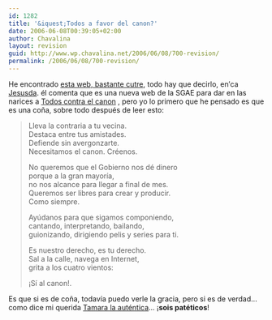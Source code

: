 ```yaml
---
id: 1282
title: '&iquest;Todos a favor del canon?'
date: 2006-06-08T00:39:05+02:00
author: Chavalina
layout: revision
guid: http://www.wp.chavalina.net/2006/06/08/700-revision/
permalink: /2006/06/08/700-revision/
---
```

He encontrado <a href="http://todosafavordelcanon.es/index.html" target="_blank">esta web, bastante cutre</a>, todo hay que decirlo, en&prime;ca <a href="http://sol.blogia.com/2006/060802-todosafavordelcanon.php" target="_blank">Jesusda</a>. él comenta que es una nueva web de la SGAE para dar en las narices a <a href="http://todoscontraelcanon.es/" target="_blank">Todos contra el canon</a> , pero yo lo primero que he pensado es que es una co&ntilde;a, sobre todo después de leer esto: 

> Lleva la contraria a tu vecina.  
> Destaca entre tus amistades.  
> Defiende sin avergonzarte.  
> Necesitamos el canon. Créenos.
> 
> No queremos que el Gobierno nos dé dinero  
> porque a la gran mayor&iacute;a,  
> no nos alcance para llegar a final de mes.  
> Queremos ser libres para crear y producir.  
> Como siempre.
> 
> Ay&uacute;danos para que sigamos componiendo,  
> cantando, interpretando, bailando,  
> guionizando, dirigiendo pelis y series para ti.
> 
> Es nuestro derecho, es tu derecho.  
> Sal a la calle, navega en Internet,  
> grita a los cuatro vientos:
> 
> &iexcl;S&iacute; al canon!.

Es que si es de co&ntilde;a, todav&iacute;a puedo verle la gracia, pero si es de verdad… como dice mi querida <a href="http://www.portalmix.com/tamara/" target="_blank">Tamara la auténtica</a>… &iexcl;**sois patéticos**!